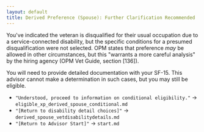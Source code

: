 ```yaml
---
layout: default
title: Derived Preference (Spouse): Further Clarification Recommended
---
```


You've indicated the veteran is disqualified for their usual occupation due to a service-connected disability, but the specific conditions for a presumed disqualification were not selected. OPM states that preference *may* be allowed in other circumstances, but this "warrants a more careful analysis" by the hiring agency (OPM Vet Guide, section [136]).

You will need to provide detailed documentation with your SF-15. This advisor cannot make a determination in such cases, but you may still be eligible.

*   `"Understood, proceed to information on conditional eligibility."` -> `eligible_xp_derived_spouse_conditional.md`
*   `"[Return to disability detail choices]"` -> `derived_spouse_vetdisabilitydetails.md`
*   `"[Return to Advisor Start]"` -> `start.md`
